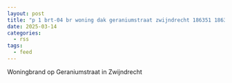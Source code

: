 ```yaml
---
layout: post
title: "p 1 brt-04 br woning dak geraniumstraat zwijndrecht 186351 186332"
date: 2025-03-14
categories: 
  - rss
tags: 
  - feed
---
```


Woningbrand op Geraniumstraat in Zwijndrecht
